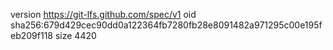 version https://git-lfs.github.com/spec/v1
oid sha256:679d429cec90dd0a122364fb7280fb28e8091482a971295c00e195feb209f118
size 4420
